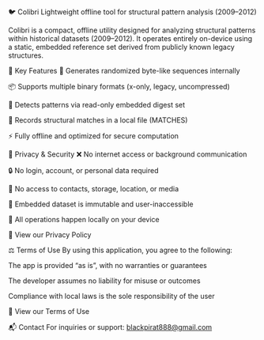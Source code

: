 🐦 Colibri
Lightweight offline tool for structural pattern analysis (2009–2012)

Colibri is a compact, offline utility designed for analyzing structural patterns within historical datasets (2009–2012).
It operates entirely on-device using a static, embedded reference set derived from publicly known legacy structures.

🚀 Key Features
🧬 Generates randomized byte-like sequences internally

📦 Supports multiple binary formats (x-only, legacy, uncompressed)

🧩 Detects patterns via read-only embedded digest set

📁 Records structural matches in a local file (MATCHES)

⚡ Fully offline and optimized for secure computation

🔐 Privacy & Security
❌ No internet access or background communication

🔒 No login, account, or personal data required

🚫 No access to contacts, storage, location, or media

🧱 Embedded dataset is immutable and user-inaccessible

🧠 All operations happen locally on your device

📄 View our Privacy Policy

⚖️ Terms of Use
By using this application, you agree to the following:

The app is provided “as is”, with no warranties or guarantees

The developer assumes no liability for misuse or outcomes

Compliance with local laws is the sole responsibility of the user

📄 View our Terms of Use

📬 Contact
For inquiries or support: blackpirat888@gmail.com
